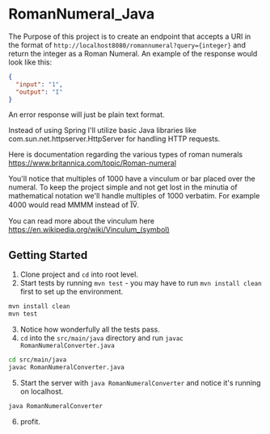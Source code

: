 # RomanNumeral_Java

The Purpose of this project is to create an endpoint that accepts a URI in the format of `http://localhost8080/romannumeral?query={integer}` and return the integer as a Roman Numeral. An example of the response would look like this:

```json
{
  "input": "1",
  "output": "I"
}
```

An error response will just be plain text format.

Instead of using Spring I'll utilize basic Java libraries like com.sun.net.httpserver.HttpServer for handling HTTP requests.

Here is documentation regarding the various types of roman numerals
https://www.britannica.com/topic/Roman-numeral

You'll notice that multiples of 1000 have a vinculum or bar placed over the numeral. To keep the project simple and not get lost in the minutia of mathematical notation we'll handle multiples of 1000 verbatim. For example 4000 would read MMMM instead of I̅V̅.

You can read more about the vinculum here https://en.wikipedia.org/wiki/Vinculum_(symbol)

## Getting Started

1. Clone project and `cd` into root level.
2. Start tests by running `mvn test` - you may have to run `mvn install clean` first to set up the environment.

```bash
mvn install clean
mvn test
```

3. Notice how wonderfully all the tests pass.
4. `cd` into the `src/main/java` directory and run `javac RomanNumeralConverter.java`

```bash
cd src/main/java
javac RomanNumeralConverter.java
```

5. Start the server with `java RomanNumeralConverter` and notice it's running on localhost.

```bash
java RomanNumeralConverter
```

6. profit.
